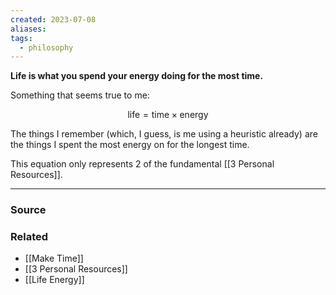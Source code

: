 ```yaml
---
created: 2023-07-08
aliases: 
tags:
  - philosophy
---
```

**Life is what you spend your energy doing for the most time.**

Something that seems true to me:

$$
\text{life} = \text{time}\times \text{energy}
$$

The things I remember (which, I guess, is me using a heuristic already) are the things I spent the most energy on for the longest time.

This equation only represents 2 of the fundamental [[3 Personal Resources]].

****
### Source

### Related
- [[Make Time]]
- [[3 Personal Resources]]
- [[Life Energy]]